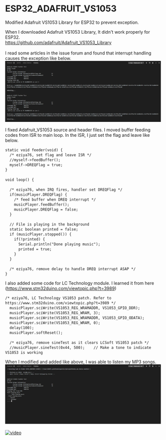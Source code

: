 # ESP32_ADAFRUIT_VS1053
Modified Adafruit VS1053 Library for ESP32 to prevent exception.

When I downloaded Adafruit VS1053 Library, It didn't work properly for ESP32.<br>
https://github.com/adafruit/Adafruit_VS1053_Library<br>
<br>
I read some articles in the issue forum and found that interrupt handling causes the exception like below.<br>
![exception](./exception1.JPG)<br>

I fixed Adafruit_VS1053 source and header files. 
I moved buffer feeding codes from ISR to main loop.
In the ISR, I just set the flag and leave like below.

```
static void feeder(void) {  
  /* eziya76, set flag and leave ISR */
  //myself->feedBuffer();
  myself->DREQFlag = true;
}

void loop() {
    
  /* eziya76, when IRQ fires, handler set DREQFlag */
  if(musicPlayer.DREQFlag) {
    /* feed buffer when DREQ interrupt */
    musicPlayer.feedBuffer();
    musicPlayer.DREQFlag = false;
  }

  // File is playing in the background
  static boolean printed = false;
  if (musicPlayer.stopped()) {
    if(!printed) {
      Serial.println("Done playing music");    
      printed = true;
    }    
  }
  
  /* eziya76, remove delay to handle DREQ interrupt ASAP */
}

```

I also added some code for LC Technology module. 
I learned it from here (https://www.stm32duino.com/viewtopic.php?t=3989)<br>

```
/* eziya76, LC Technology VS1053 patch. Refer to https://www.stm32duino.com/viewtopic.php?t=3989 */
  musicPlayer.sciWrite(VS1053_REG_WRAMADDR, VS1053_GPIO_DDR);
  musicPlayer.sciWrite(VS1053_REG_WRAM, 3);
  musicPlayer.sciWrite(VS1053_REG_WRAMADDR, VS1053_GPIO_ODATA);
  musicPlayer.sciWrite(VS1053_REG_WRAM, 0);
  delay(100);
  musicPlayer.softReset();

  /* eziya76, remove sineTest as it clears LCSoft VS1053 patch */
  //musicPlayer.sineTest(0x44, 500);    // Make a tone to indicate VS1053 is working
```

When I modified and added like above, I was able to listen my MP3 songs.
![fixed](./fixed.JPG)<br>
<br>
[![video](https://i9.ytimg.com/vi/WfA05_ioqfI/mq3.jpg?sqp=CPiYnugF&rs=AOn4CLBlKp96c1jQ1q-y7Q8BtrQBglsGUQ)](https://youtu.be/WfA05_ioqfI)

